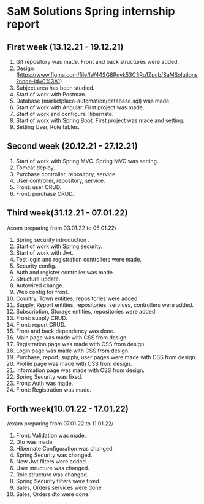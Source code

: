 # SaM Solutions Spring internship report 

## First week (13.12.21 - 19.12.21)

1. Git repository was made. Front and back structures were added.
2. Design (https://www.figma.com/file/lW44SG8Pnvk53C3Rq1Zpcb/SaMSolutions?node-id=0%3A1)
3. Subject area has been studied.
4. Start of work with Postman. 
5. Database (marketplace-automation/database.sql) was made.
6. Start of work with Angular. First project was made.
7. Start of work and configure Hibernate.
8. Start of work with Spring Boot. First project was made and setting. 
9. Setting User, Role tables.

## Second week (20.12.21 - 27.12.21)

1. Start of work with Spring MVC. Spring MVC was setting.
2. Tomcat deploy.
3. Purchase controller, repository, service.
4. User controller, repository, service.
5. Front: user CRUD.
6. Front: purchase CRUD.

## Third week(31.12.21 - 07.01.22)

/exam preparing from 03.01.22 to 06.01.22/

1. Spring security introduction .
2. Start of work with Spring security.
3. Start of work with Jwt.
4. Test login and registration controllers were made.
5. Security config.
6. Auth and register controller was made.
7. Structure update.
8. Autowired change.
9. Web config for front.
10. Country, Town entities, repositories were added.
11. Supply, Report entities, repositories, services, controllers were added.
12. Subscription, Storage entities, repositories were added.
13. Front: supply CRUD.
14. Front: report CRUD.
15. Front and back dependency was done.
16. Main page was made with CSS from design.
17. Registration page was made with CSS from design.
18. Login page was made with CSS from design.
19. Purchase, report, supply, user pages were made with CSS from design. 
20. Profile page was made with CSS from design.
21. Information page was made with CSS from design.
22. Spring Security was fixed.
23. Front: Auth was made.
24. Front: Registration was made.

## Forth week(10.01.22 - 17.01.22)

/exam preparing from 07.01.22 to 11.01.22/

1. Front: Validation was made.
2. Dto was made.
3. Hibernate Configuration was changed.
4. Spring Security was changed.
5. New Jwt filters were added.
6. User structure was changed.
7. Role structure was changed.
8. Spring Security filters were fixed.
9. Sales, Orders services were done.
10. Sales, Orders dto were done.